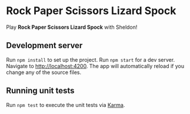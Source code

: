 # Rock Paper Scissors Lizard Spock

Play **Rock Paper Scissors Lizard Spock** with Sheldon!

## Development server
Run `npm install` to set up the project.
Run `npm start` for a dev server. Navigate to [http://localhost:4200](http://localhost:4200/). The app will automatically reload if you change any of the source files.

## Running unit tests

Run `npm test` to execute the unit tests via [Karma](https://karma-runner.github.io).
